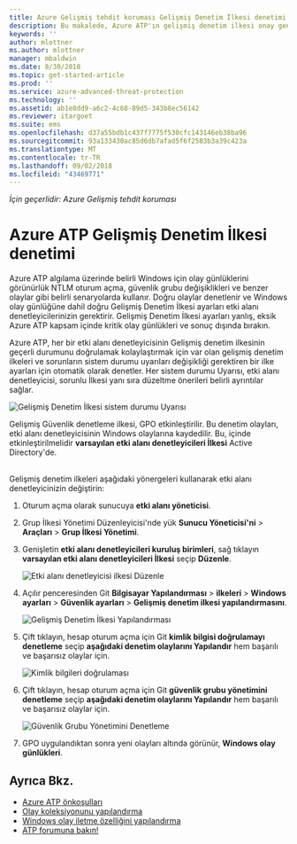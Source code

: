 ```yaml
---
title: Azure Gelişmiş tehdit koruması Gelişmiş Denetim İlkesi denetimi | Microsoft Docs
description: Bu makalede, Azure ATP'ın gelişmiş denetim ilkesi onay genel bir bakış sağlar.
keywords: ''
author: mlottner
ms.author: mlottner
manager: mbaldwin
ms.date: 8/30/2018
ms.topic: get-started-article
ms.prod: ''
ms.service: azure-advanced-threat-protection
ms.technology: ''
ms.assetid: ab1e8dd9-a6c2-4c68-89d5-343b8ec56142
ms.reviewer: itargoet
ms.suite: ems
ms.openlocfilehash: d37a55bdb1c437f7775f530cfc143146eb38ba96
ms.sourcegitcommit: 93a133430ac85d6db7afad5f6f2583b3a39c423a
ms.translationtype: MT
ms.contentlocale: tr-TR
ms.lasthandoff: 09/02/2018
ms.locfileid: "43469771"
---
```

*İçin geçerlidir: Azure Gelişmiş tehdit koruması*


# <a name="azure-atp-advanced-audit-policy-check"></a>Azure ATP Gelişmiş Denetim İlkesi denetimi

Azure ATP algılama üzerinde belirli Windows için olay günlüklerini görünürlük NTLM oturum açma, güvenlik grubu değişiklikleri ve benzer olaylar gibi belirli senaryolarda kullanır. Doğru olaylar denetlenir ve Windows olay günlüğüne dahil doğru Gelişmiş Denetim İlkesi ayarları etki alanı denetleyicilerinizin gerektirir. Gelişmiş Denetim İlkesi ayarları yanlış, eksik Azure ATP kapsam içinde kritik olay günlükleri ve sonuç dışında bırakın.

Azure ATP, her bir etki alanı denetleyicisinin Gelişmiş denetim ilkesinin geçerli durumunu doğrulamak kolaylaştırmak için var olan gelişmiş denetim ilkeleri ve sorunların sistem durumu uyarıları değişikliği gerektiren bir ilke ayarları için otomatik olarak denetler. Her sistem durumu Uyarısı, etki alanı denetleyicisi, sorunlu İlkesi yanı sıra düzeltme önerileri belirli ayrıntılar sağlar.

![Gelişmiş Denetim İlkesi sistem durumu Uyarısı](media/atp-health-alert-audit-policy.png)


Gelişmiş Güvenlik denetleme ilkesi, GPO etkinleştirilir. Bu denetim olayları, etki alanı denetleyicisinin Windows olaylarına kaydedilir. Bu, içinde etkinleştirilmelidir **varsayılan etki alanı denetleyicileri İlkesi** Active Directory'de.

<br>Gelişmiş denetim ilkeleri aşağıdaki yönergeleri kullanarak etki alanı denetleyicinizin değiştirin:

1. Oturum açma olarak sunucuya **etki alanı yöneticisi**.
2. Grup İlkesi Yönetimi Düzenleyicisi'nde yük **Sunucu Yöneticisi'ni** > **Araçları** > **Grup İlkesi Yönetimi**. 
3. Genişletin **etki alanı denetleyicileri kuruluş birimleri**, sağ tıklayın **varsayılan etki alanı denetleyicileri İlkesi** seçip **Düzenle**. 

    ![Etki alanı denetleyicisi ilkesi Düzenle](media/atp-advanced-audit-policy-check-step-1.png)

4. Açılır penceresinden Git **Bilgisayar Yapılandırması** > **ilkeleri** > **Windows ayarları**  >  **Güvenlik ayarları** > **Gelişmiş denetim ilkesi yapılandırmasını**.

    ![Gelişmiş Denetim İlkesi Yapılandırması](media/atp-advanced-audit-policy-check-step-2.png)

5. Çift tıklayın, hesap oturum açma için Git **kimlik bilgisi doğrulamayı denetleme** seçip **aşağıdaki denetim olaylarını Yapılandır** hem başarılı ve başarısız olaylar için. 

    ![Kimlik bilgileri doğrulaması](media/atp-advanced-audit-policy-check-step-3.png)

6. Çift tıklayın, hesap oturum açma için Git **güvenlik grubu yönetimini denetleme** seçip **aşağıdaki denetim olaylarını Yapılandır** hem başarılı ve başarısız olaylar için.

    ![Güvenlik Grubu Yönetimini Denetleme](media/atp-advanced-audit-policy-check-step-4.png)

7. GPO uygulandıktan sonra yeni olayları altında görünür, **Windows olay günlükleri**.

## <a name="see-also"></a>Ayrıca Bkz.
- [Azure ATP önkoşulları](atp-prerequisites.md)
- [Olay koleksiyonunu yapılandırma](configure-event-collection.md)
- [Windows olay iletme özelliğini yapılandırma](configure-event-forwarding.md#configuring-windows-event-forwarding)
- [ATP forumuna bakın!](https://aka.ms/azureatpcommunity)
